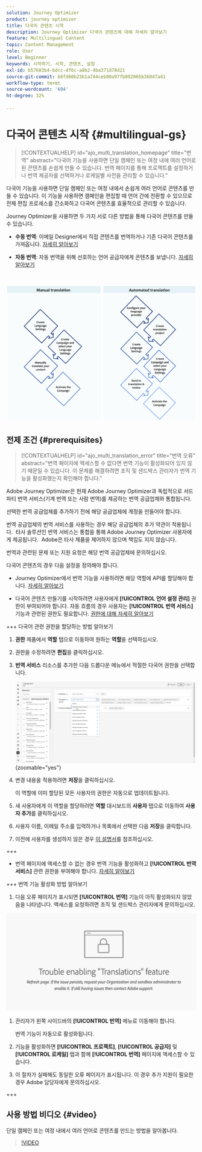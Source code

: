 ```yaml
---
solution: Journey Optimizer
product: journey optimizer
title: 다국어 콘텐츠 시작
description: Journey Optimizer 다국어 콘텐츠에 대해 자세히 알아보기
feature: Multilingual Content
topic: Content Management
role: User
level: Beginner
keywords: 시작하기, 시작, 콘텐츠, 실험
exl-id: b57683b4-6dcc-4f6c-a8b2-4ba371d78d21
source-git-commit: b6fd60b23b1a744ceb80a97fb092065b36847a41
workflow-type: tm+mt
source-wordcount: '604'
ht-degree: 32%

---
```


# 다국어 콘텐츠 시작 {#multilingual-gs}

>[!CONTEXTUALHELP]
>id="ajo_multi_translation_homepage"
>title="번역"
>abstract="다국어 기능을 사용하면 단일 캠페인 또는 여정 내에 여러 언어로 된 콘텐츠를 손쉽게 만들 수 있습니다. 번역 페이지를 통해 프로젝트를 설정하거나 번역 제공자를 선택하거나 로케일별 사전을 관리할 수 있습니다."

다국어 기능을 사용하면 단일 캠페인 또는 여정 내에서 손쉽게 여러 언어로 콘텐츠를 만들 수 있습니다. 이 기능을 사용하면 캠페인을 편집할 때 언어 간에 전환할 수 있으므로 전체 편집 프로세스를 간소화하고 다국어 콘텐츠를 효율적으로 관리할 수 있습니다.

Journey Optimizer을 사용하면 두 가지 서로 다른 방법을 통해 다국어 콘텐츠를 만들 수 있습니다.

* **수동 번역**: 이메일 Designer에서 직접 콘텐츠를 번역하거나 기존 다국어 콘텐츠를 가져옵니다. [자세히 알아보기](multilingual-manual.md)

* **자동 번역**: 자동 번역을 위해 선호하는 언어 공급자에게 콘텐츠를 보냅니다. [자세히 알아보기](multilingual-automated.md)

</br>

![](assets/translation_schema.png)

## 전제 조건 {#prerequisites}

>[!CONTEXTUALHELP]
>id="ajo_multi_translation_error"
>title="번역 오류"
>abstract="번역 페이지에 액세스할 수 없다면 번역 기능이 활성화되어 있지 않기 때문일 수 있습니다. 이 문제를 해결하려면 조직 및 샌드박스 관리자가 번역 기능을 활성화했는지 확인해야 합니다."

Adobe Journey Optimizer은 현재 Adobe Journey Optimizer과 독립적으로 서드파티 번역 서비스(기계 번역 또는 사람 번역)를 제공하는 번역 공급업체와 통합됩니다.

선택한 번역 공급업체를 추가하기 전에 해당 공급업체에 계정을 만들어야 합니다.

번역 공급업체의 번역 서비스를 사용하는 경우 해당 공급업체의 추가 약관이 적용됩니다.  타사 솔루션인 번역 서비스는 통합을 통해 Adobe Journey Optimizer 사용자에게 제공됩니다.  Adobe은 타사 제품을 제어하지 않으며 책임도 지지 않습니다.

번역과 관련된 문제 또는 지원 요청은 해당 번역 공급업체에 문의하십시오.

다국어 콘텐츠의 경우 다음 설정을 정의해야 합니다.

* Journey Optimizer에서 번역 기능을 사용하려면 해당 역할에 API를 할당해야 합니다. [자세히 알아보기](https://experienceleague.adobe.com/ko/docs/experience-platform/landing/platform-apis/api-authentication#assign-api-to-a-role)

* 다국어 콘텐츠 만들기를 시작하려면 사용자에게 **[!UICONTROL 언어 설정 관리]** 권한이 부여되어야 합니다. 자동 흐름의 경우 사용자는 **[!UICONTROL 번역 서비스]** 기능과 관련된 권한도 필요합니다. [권한에 대해 자세히 알아보기](../administration/permissions.md)

+++ 다국어 관련 권한을 할당하는 방법 알아보기

   1. **권한** 제품에서 **역할** 탭으로 이동하여 원하는 **역할**&#x200B;을 선택하십시오.

   1. 권한을 수정하려면 **편집**&#x200B;을 클릭하십시오.

   1. **번역 서비스** 리소스를 추가한 다음 드롭다운 메뉴에서 적절한 다국어 권한을 선택합니다.

      ![](assets/multilingual-permission.png){zoomable="yes"}

   1. 변경 내용을 적용하려면 **저장**&#x200B;을 클릭하십시오.

      이 역할에 이미 할당된 모든 사용자의 권한은 자동으로 업데이트됩니다.

   1. 새 사용자에게 이 역할을 할당하려면 **역할** 대시보드의 **사용자** 탭으로 이동하여 **사용자 추가**&#x200B;를 클릭하십시오.

   1. 사용자 이름, 이메일 주소를 입력하거나 목록에서 선택한 다음 **저장**&#x200B;을 클릭합니다.

   1. 이전에 사용자를 생성하지 않은 경우 [이 설명서](https://experienceleague.adobe.com/ko/docs/experience-platform/access-control/abac/permissions-ui/users)를 참조하십시오.

+++

* 번역 페이지에 액세스할 수 없는 경우 번역 기능을 활성화하고 **[!UICONTROL 번역 서비스]** 관련 권한을 부여해야 합니다. [자세히 알아보기](../administration/ootb-permissions.md)

+++ 번역 기능 활성화 방법 알아보기

   1. 다음 오류 페이지가 표시되면 **[!UICONTROL 번역]** 기능이 아직 활성화되지 않았음을 나타냅니다. 액세스를 요청하려면 조직 및 샌드박스 관리자에게 문의하십시오.

  ![](assets/multi-troubleshoot.png)

   1. 관리자가 왼쪽 사이드바의 **[!UICONTROL 번역]** 메뉴로 이동해야 합니다.

      번역 기능이 자동으로 활성화됩니다.

   1. 기능을 활성화하면 **[!UICONTROL 프로젝트]**, **[!UICONTROL 공급자]** 및 **[!UICONTROL 로케일]** 탭과 함께 **[!UICONTROL 번역]** 페이지에 액세스할 수 있습니다.

   1. 이 절차가 실패해도 동일한 오류 페이지가 표시됩니다. 이 경우 추가 지원이 필요한 경우 Adobe 담당자에게 문의하십시오.

+++

## 사용 방법 비디오 {#video}

단일 캠페인 또는 여정 내에서 여러 언어로 콘텐츠를 만드는 방법을 알아봅니다.

>[!VIDEO](https://video.tv.adobe.com/v/3430921/)
